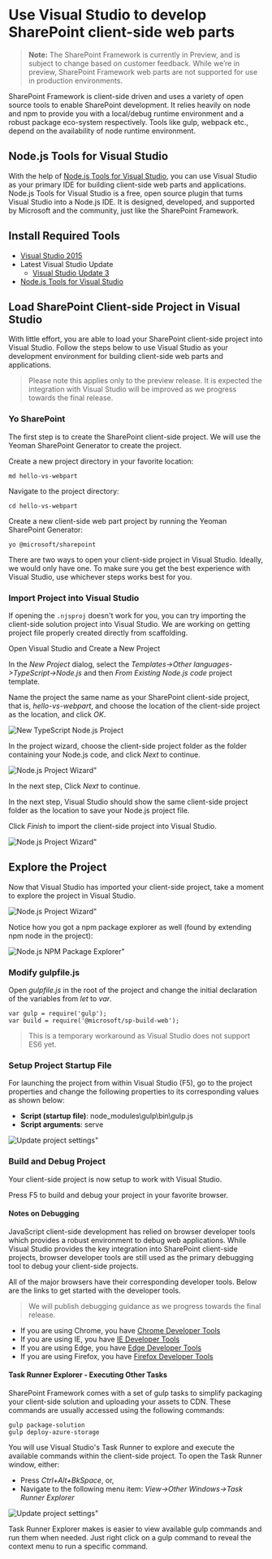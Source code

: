 # Use Visual Studio to develop SharePoint client-side web parts

>**Note:** The SharePoint Framework is currently in Preview, and is subject to change based on customer feedback.  While we’re in preview, SharePoint Framework web parts are not supported for use in production environments.

SharePoint Framework is client-side driven and uses a variety of open source tools to enable SharePoint development. It relies heavily on node and npm to provide you with a local/debug runtime environment and a robust package eco-system respectively. Tools like gulp, webpack etc., depend on the availability of node runtime environment. 

## Node.js Tools for Visual Studio 
With the help of [Node.js Tools for Visual Studio](https://www.visualstudio.com/en-us/features/node-js-vs.aspx), you can use Visual Studio as your primary IDE for building client-side web parts and applications. Node.js Tools for Visual Studio is a free, open source plugin that turns Visual Studio into a Node.js IDE. It is designed, developed, and supported by Microsoft and the community, just like the SharePoint Framework.

## Install Required Tools
- [Visual Studio 2015](https://go.microsoft.com/fwlink/?LinkId=691978&clcid=0x409)
- Latest Visual Studio Update
    - [Visual Studio Update 3](https://www.visualstudio.com/en-us/news/releasenotes/vs2015-update3-vs)
- [Node.js Tools for Visual Studio](https://github.com/Microsoft/nodejstools/releases/download/v1.2.Dev-7.20.2016/NTVS.Dev.2016-07-20.VS.2015.msi)

## Load SharePoint Client-side Project in Visual Studio
With little effort, you are able to load your SharePoint client-side project into Visual Studio. Follow the steps below to use Visual Studio as your development environment for building client-side web parts and applications.

> Please note this applies only to the preview release. It is expected the integration with Visual Studio will be improved as we progress towards the final release.

### Yo SharePoint
The first step is to create the SharePoint client-side project. We will use the Yeoman SharePoint Generator to create the project.

Create a new project directory in your favorite location:

```
md hello-vs-webpart
```

Navigate to the project directory:

```
cd hello-vs-webpart
```

Create a new client-side web part project by running the Yeoman SharePoint Generator:

```
yo @microsoft/sharepoint
```

There are two ways to open your client-side project in Visual Studio. Ideally, we would only have one. To make sure you get the best experience with Visual Studio, use whichever steps works best for you.

### Import Project into Visual Studio
If opening the `.njsproj` doesn't work for you, you can try importing the client-side solution project into Visual Studio. We are working on getting project file properly created directly from scaffolding.

Open Visual Studio and Create a New Project

In the *New Project* dialog, select the *Templates->Other languages->TypeScript->Node.js* and then *From Existing Node.js code* project template.

Name the project the same name as your SharePoint client-side project, that is, *hello-vs-webpart*, and choose the location of the client-side project as the location, and click *OK*.

![New TypeScript Node.js Project](../../../images/hello-vs-webpart-new-project-ts-nodejs.PNG) 

In the project wizard, choose the client-side project folder as the folder containing your Node.js code, and click *Next* to continue.

![Node.js Project Wizard"](../../../images/hellow-vs-webpart-step1-wizard.PNG) 

In the next step, Click *Next* to continue.

In the next step, Visual Studio should show the same client-side project folder as the location to save your Node.js project file.

Click *Finish* to import the client-side project into Visual Studio.

![Node.js Project Wizard"](../../../images/hello-vs-webpart-finish-wizard.PNG) 

## Explore the Project
Now that Visual Studio has imported your client-side project, take a moment to explore the project in Visual Studio.

![Node.js Project Wizard"](../../../images/hello-vs-webpart-soln-explorer.PNG) 

Notice how you got a npm package explorer as well (found by extending npm node in the project):

![Node.js NPM Package Explorer"](../../../images/hello-vs-webpart-npm-explorer.PNG) 

### Modify gulpfile.js
Open *gulpfile.js* in the root of the project and change the initial declaration of the variables from *let* to *var*.

```
var gulp = require('gulp');
var build = require('@microsoft/sp-build-web');
```

> This is a temporary workaround as Visual Studio does not support ES6 yet.

### Setup Project Startup File
For launching the project from within Visual Studio (F5), go to the project properties and change the following properties to its corresponding values as shown below:
- **Script (startup file)**: node_modules\gulp\bin\gulp.js
- **Script arguments**: serve

![Update project settings"](../../../images/hello-vs-webpart-update-properties.PNG) 

### Build and Debug Project
Your client-side project is now setup to work with Visual Studio.

Press F5 to build and debug your project in your favorite browser.

#### Notes on Debugging
JavaScript client-side development has relied on browser developer tools which provides a robust environment to debug web applications. While Visual Studio provides the key integration into SharePoint client-side projects, browser developer tools are still used as the primary debugging tool to debug your client-side projects. 

All of the major browsers have their corresponding developer tools. Below are the links to get started with the developer tools.

> We will publish debugging guidance as we progress towards the final release. 

- If you are using Chrome, you have [Chrome Developer Tools](https://developer.chrome.com/devtools)
- If you are using IE, you have [IE Developer Tools](https://msdn.microsoft.com/en-us/library/gg589507(v=vs.85).aspx)
- If you are using Edge, you have [Edge Developer Tools](https://developer.microsoft.com/en-us/microsoft-edge/platform/documentation/f12-devtools-guide/)
- If you are using Firefox, you have [Firefox Developer Tools](https://developer.mozilla.org/en-US/docs/Tools)

#### Task Runner Explorer - Executing Other Tasks
SharePoint Framework comes with a set of gulp tasks to simplify packaging your client-side solution and uploading your assets to CDN. These commands are usually accessed using the following commands:

```
gulp package-solution
gulp deploy-azure-storage
```

You will use Visual Studio's Task Runner to explore and execute the available commands within the client-side project. To open the Task Runner window, either:
- Press *Ctrl+Alt+BkSpace*, or,
- Navigate to the following menu item: *View->Other Windows->Task Runner Explorer*

![Update project settings"](../../../images/hello-vs-webpart-task-runner.PNG) 

Task Runner Explorer makes is easier to view available gulp commands and run them when needed. Just right click on a gulp command to reveal the context menu to run a specific command. 

